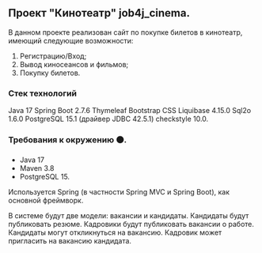 # 
## Проект "Кинотеатр" job4j_cinema.

В данном проекте реализован сайт по покупке билетов в кинотеатр, имеющий следующие возможности:
1. Регистрацию/Вход;
2. Вывод киносеансов и фильмов;
3. Покупку билетов. 

### Стек технологий 
Java 17
Spring Boot 2.7.6
Thymeleaf
Bootstrap CSS
Liquibase 4.15.0
Sql2o 1.6.0
PostgreSQL 15.1 (драйвер JDBC 42.5.1)
checkstyle 10.0.

### Требования к окружению :black_circle:.
- Java 17
- Maven 3.8
- PostgreSQL 15.

Используется Spring (в частности Spring MVC и Spring Boot), как основной фреймворк.

В системе будут две модели: вакансии и кандидаты. 
Кандидаты будут публиковать резюме. Кадровики будут публиковать вакансии о работе.
Кандидаты могут откликнуться на вакансию. Кадровик может пригласить на вакансию кандидата.
